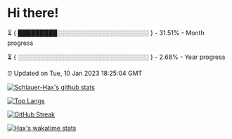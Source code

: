 # Hi there!

⏳ { █████████░░░░░░░░░░░░░░░░░░░░░ } - 31.51% - Month progress

⏳ { ░░░░░░░░░░░░░░░░░░░░░░░░░░░░░░ } - 2.68% - Year progress

⏰ Updated on Tue, 10 Jan 2023 18:25:04 GMT


[![Schlauer-Hax's github stats](https://github-readme-stats.vercel.app/api?username=Schlauer-Hax&show_icons=true&theme=dark&count_private=true)](https://github.com/Schlauer-Hax)


[![Top Langs](https://github-readme-stats.vercel.app/api/top-langs/?username=Schlauer-Hax&layout=compact&theme=dark)](https://github.com/Schlauer-Hax?tab=repositories)

[![GitHub Streak](https://streak-stats.demolab.com?user=Schlauer-Hax&theme=dark)](https://git.io/streak-stats)

[![Hax's wakatime stats](https://github-readme-stats.vercel.app/api/wakatime?username=Hax&theme=dark)](https://wakatime.com/@Hax)


